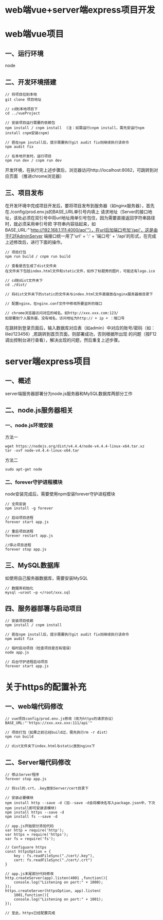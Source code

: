 # web端vue+server端express项目开发

# web端vue项目

## 一、运行环境
node

## 二、开发环境搭建
```
// 将项目拉到本地
git clone 项目地址

// cd到本地项目下
cd ../vueProject

// 安装项目运行需要的依赖包
npm install / cnpm install  (注：如需运行cnpm install，需先安运行npm install cnpm安装cnpm)

// 若在npm install后，提示需要执行git audit fix则继续执行该命令
npm audit fix

// 在本地开发时，运行项目
npm run dev / cnpm run dev

```
开发环境，在执行完上述步骤后，浏览器访问http://localhost:8082，可跳转到对应页面 （推进chrome浏览器）

## 三、项目发布
在开发环境中完成项目开发后，要将项目发布到服务器（如nginx服务器），首先在./config/prod.env.js的BASE_URL单引号内填上
请求地址（Server的接口地址，该处必须在双引号中将url地址用单引号包住，因为需要直接返回字符串路径时，就必须采用单引号把
字符串内容括起来，如BASE_URL:"'http://192.168.1.111:4000/api'"），在url后加端口号加'/api'，这是由于F2FAdminServer
端接口统一用了'url' + ':' + '端口号' + '/api'的形式，在完成上述修改后，进行下面的操作。

```
// 项目打包
npm run build / cnpm run build

// 查看是否生成了dist文件夹
在文件夹下包括index.html文件和static文件，如作了标题旁的图片，可能还有logo.ico

// cd到dist文件夹下
cd ./dist/

// 将dist文件夹下的static的文件夹与index.html文件直接放在nginx服务器根目录下

// 配置nginx，在nginx.conf文件中修改所要监听的端口

// chrome浏览器访问对应的域名，如http://xxx.xxx.com:123/
如部署到个人服务器，没有域名，访问地址为http:// + ip + ：端口号

```
在跳转到登录页面后，输入数据库对应表（如admin）中对应的账号/密码（如：lilei/123456）,若跳转到首页页面，则部署成功，否则根据所出现
的问题（按F12调出控制台进行查看），解决出现的问题，然后重复上述步骤。

# server端express项目

## 一、概述
server端服务器部署分为node.js服务器和MySQL数据库两部分工作

## 二、node.js服务器相关

### 一、node.js环境安装
方法一
```
wget https://nodejs.org/dist/v4.4.4/node-v4.4.4-linux-x64.tar.xz
tar -xvf node-v4.4.4-linux-x64.tar

```
方法二
```
sudo apt-get node

```
### 二、forever守护进程模块
node安装完成后，需要使用npm安装forever守护进程模块
```
// 全局安装
npm install -g forever

// 启动项目进程
forever start app.js

// 重启项目进程
forever restart app.js

//停止项目进程
forever stop app.js

```

## 三、MySQL数据库
如使用自己服务器数据库，需要安装MySQL
```
// 数据库初始化
mysql –uroot –p </root/xxx.sql

```

## 四、服务器部署与启动项目
```
// 安装项目依赖
npm install / cnpm install 

// 若在npm install后，提示需要执行git audit fix则继续执行该命令
npm audit fix

// 临时启动项目（检查项目是否有错误）
node app.js

// 后台守护进程启动项目
forever start app.js

```

# 关于https的配置补充

## 一、web端代码修改
```
// vue项目config/prod.env.js修改（改为https的请求协议）
BASE_URL:"'https://xxx.xxx.xxx:111/api'"

// 项目打包（如果之前已经build过，需先执行rm -r dist）
npm run build

// dist文件夹下index.html与static放到nginx下

```

## 二、Server端代码修改
```
// 停止Server程序
forever stop app.js

// 将ssl的.crt，.key放到Server/cert目录下

// 安装必要模块
npm install http --save -d (加--save -d会将模块名写入package.json中，下次npm install即可安装该模块)
npm install https --save -d
npm install fs --save -d

// app.js开始部分添加代码
var http = require('http');
var https = require('https');
var fs = require('fs');

// Configuare https
const httpsOption = {
    key : fs.readFileSync("./cert/.key"),
    cert: fs.readFileSync("./cert/.crt")
}

// app.js末尾部分代码修改
http.createServer(app).listen(4001 ,function(){
    console.log("Listening on port:" + 1000);
});
https.createServer(httpsOption, app).listen(
    1001,function(){
    console.log("Listening on port:" + 1001);
});

// 至此，https已经配置完成

```








